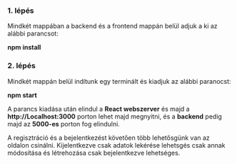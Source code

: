 ### 1. lépés
Mindkét mappában a backend és a frontend mappán belül adjuk a ki az alábbi parancsot:

**npm install**

### 2. lépés
Mindkét mappán belül indítunk egy terminált és kiadjuk az alábbi paranocst:
    
**npm start**

A parancs kiadása után elindul a **React webszerver** és majd a **http://Localhost:3000** porton lehet majd megnyitni, és a **backend** pedig majd az **5000-es** porton fog elindulni.


A regisztráció és a bejelentkezést követően több lehetősgünk van az oldalon csinálni.
Kijelentkezve csak adatok lekérése lehetsgés csak annak módosítása és létrehozása csak bejelentkezve lehetséges.